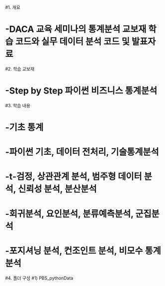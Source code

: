 #1. 개요
# -DACA 교육 세미나의 통계분석 교보재 학습 코드와 실무 데이터 분석 코드 및 발표자료

#2. 학습 교보재
# -Step by Step 파이썬 비즈니스 통계분석

#3. 학습 내용
# -기초 통계
# -파이썬 기초, 데이터 전처리, 기술통계분석
# -t-검정, 상관관계 분석, 범주형 데이터 분석, 신뢰성 분석, 분산분석
# -회귀분석, 요인분석, 분류예측분석, 군집분석
# -포지셔닝 분석, 컨조인트 분석, 비모수 통계분석

#4. 폴더 구성
#1) PBS_pythonData
